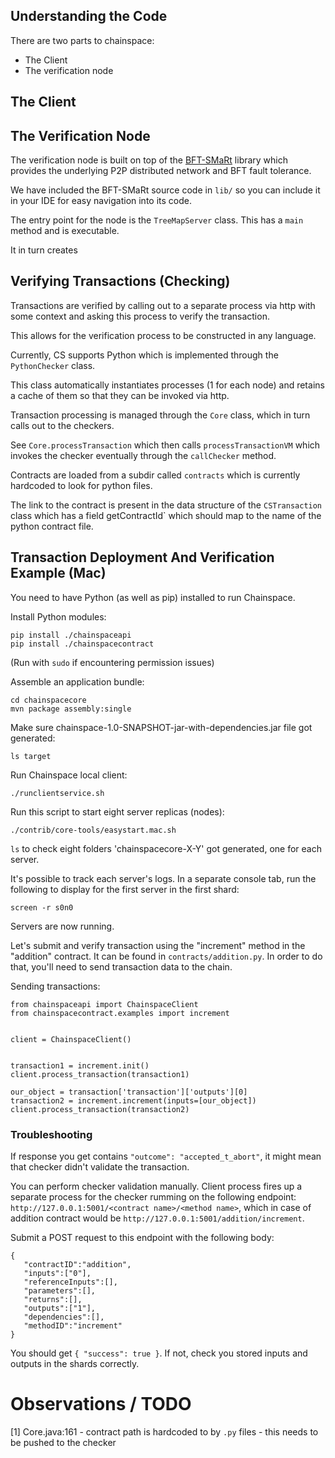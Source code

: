 ## Understanding the Code

There are two parts to chainspace:

- The Client
- The verification node

## The Client

## The Verification Node

The verification node is built on top of the [BFT-SMaRt](https://github.com/bft-smart/library) library which provides the underlying P2P distributed network and BFT fault tolerance.

We have included the BFT-SMaRt source code in `lib/` so you can include it in your IDE for easy navigation into its code.

The entry point for the node is the `TreeMapServer` class. This has a `main` method and is executable.

It in turn creates


## Verifying Transactions (Checking)

Transactions are verified by calling out to a separate process via http with some context and asking this process to verify the transaction.

This allows for the verification process to be constructed in any language.

Currently, CS supports Python which is implemented through the `PythonChecker` class.

This class automatically instantiates processes (1 for each node) and retains a cache of them so that they can be invoked via http.

Transaction processing is managed through the `Core` class, which in turn calls out to the checkers.

See `Core.processTransaction` which then calls `processTransactionVM` which invokes the checker eventually through the `callChecker` method.

Contracts are loaded from a subdir called `contracts` which is currently hardcoded to look for python files.

The link to the contract is present in the data structure of the `CSTransaction` class which has a field getContractId` which should map to the name of the python contract file.


## Transaction Deployment And Verification Example (Mac)

You need to have Python (as well as pip) installed to run Chainspace. 

Install Python modules:

```
pip install ./chainspaceapi
pip install ./chainspacecontract
```

(Run with `sudo` if encountering permission issues)

Assemble an application bundle:

```
cd chainspacecore
mvn package assembly:single 
```

Make sure chainspace-1.0-SNAPSHOT-jar-with-dependencies.jar file got generated:

```
ls target
```

Run Chainspace local client:

```
./runclientservice.sh
```

Run this script to start eight server replicas (nodes):

```
./contrib/core-tools/easystart.mac.sh
```

`ls` to check eight folders 'chainspacecore-X-Y' got generated, one for each server.

It's possible to track each server's logs. In a separate console tab, run the following to display for the first server in the first shard:

```
screen -r s0n0
```

Servers are now running. 

Let's submit and verify transaction using the "increment" method in the "addition" contract. It can be found in `contracts/addition.py`. In order to do that, you'll need to send transaction data to the chain. 

Sending transactions:

```
from chainspaceapi import ChainspaceClient
from chainspacecontract.examples import increment


client = ChainspaceClient()


transaction1 = increment.init()
client.process_transaction(transaction1)

our_object = transaction['transaction']['outputs'][0]
transaction2 = increment.increment(inputs=[our_object])
client.process_transaction(transaction2)
```

### Troubleshooting

If response you get contains `"outcome": "accepted_t_abort"`, it might mean that checker didn't validate the transaction.

You can perform checker validation manually. Client process fires up a separate process for the checker rumming on the following endpoint:
`http://127.0.0.1:5001/<contract name>/<method name>`, which in case of addition contract would be `http://127.0.0.1:5001/addition/increment`.

Submit a POST request to this endpoint with the following body:

```
{  
   "contractID":"addition",
   "inputs":["0"],
   "referenceInputs":[],
   "parameters":[],
   "returns":[],
   "outputs":["1"],
   "dependencies":[],
   "methodID":"increment"
}
``` 

You should get `{ "success": true }`. If not, check you stored inputs and outputs in the shards correctly.


# Observations / TODO

[1] Core.java:161 - contract path is hardcoded to by `.py` files - this needs to be pushed to the checker


